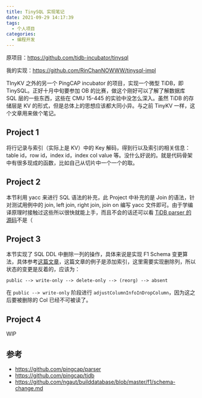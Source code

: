 ```yaml
---
title: TinySQL 实现笔记
date: 2021-09-29 14:17:39
tags:
  - 个人项目
categories:
  - 编程开发
---
```


原项目：https://github.com/tidb-incubator/tinysql

我的实现：https://github.com/RinChanNOWWW/tinysql-impl

TInyKV 之外的另一个 PingCAP incubator 的项目，实现一个微型 TiDB，即 TinySQL。正好十月中旬要参加 OB 的比赛，做这个刚好可以了解了解数据库 SQL 层的一些东西，这些在 CMU 15-445 的实验中没怎么深入。虽然 TiDB 的存储层是 KV 的形式，但是总体上的思想应该都大同小异。与之前 TinyKV 一样，这个文章用来做个笔记。

<!-- more -->

## Project 1

将行记录与索引（实际上是 KV）中的 Key 解码，得到行以及索引的相关信息：table id，row id，index id，index col value 等。没什么好说的。就是代码骨架中有很多现成的函数，比如自己从切片中一个一个的取。

## Project 2

本节利用 yacc 来进行 SQL 语法的补充，此 Project 中补充的是 Join 的语法，针对测试用例中的 join, left join, right join, join on 编写 yacc 文件即可。由于学编译原理时接触过这些所以很快就能上手，而且不会的话还可以看 [TiDB parser 的源码](https://github.com/pingcap/parser/)不是（

## Project 3

本节实现了 SQL DDL 中删除一列的操作，具体来说是实现 F1 Schema 变更算法，具体参考[这篇文章](https://github.com/ngaut/builddatabase/blob/master/f1/schema-change.md)，这篇文章的例子是添加索引，这里需要实现删除列，所以状态的变更是反着的，应该为：

``` 
public --> write-only --> delete-only --> (reorg) --> absent
```

在 `public --> write-only` 阶段进行 `adjustColumnInfoInDropColumn`，因为这之后要被删除的 Col 已经不可被读了。

## Project 4

WIP

## 参考

- https://github.com/pingcap/parser
- https://github.com/pingcap/tidb
- https://github.com/ngaut/builddatabase/blob/master/f1/schema-change.md
